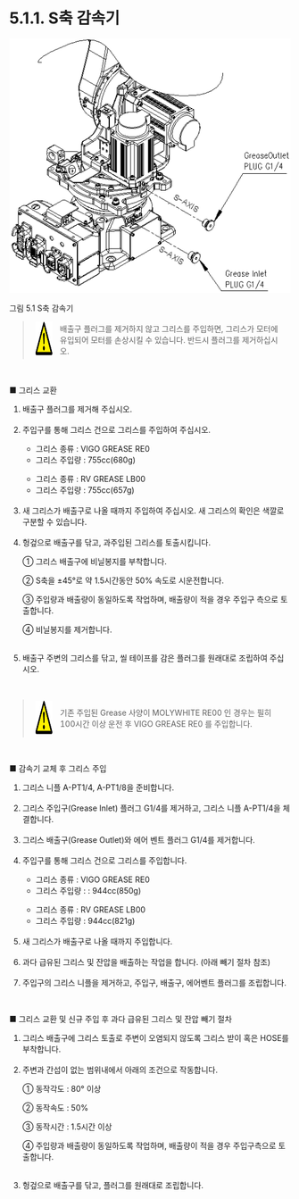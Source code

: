 ﻿# 5.1.1. S축 감속기


![](../../_assets/그림_5.1_s축감속기.png)


그림 5.1 S축 감속기


<blockquote>
<table border="0">
<thead>
  <tr>
    <td>
    <div align="center">
      <img src="../../_assets/주의표시.png" width = 60 height = 60>
    </div>
    </td>
    <td colspan="4">배출구 플러그를 제거하지 않고 그리스를 주입하면, 그리스가 모터에 유입되어 모터를 손상시킬 수 있습니다. 반드시 플러그를 제거하십시오.</td>
  </tr>
</thead>
</table>  
</blockquote>

<br>

■	그리스 교환

<ol style="list-style-type:decimal" start="1">
    <li>
배출구 플러그를 제거해 주십시오.
</li><br>
    <li>
주입구를 통해 그리스 건으로 그리스를 주입하여 주십시오.
<p>

-	그리스 종류 : VIGO GREASE RE0
-	그리스 주입량 : 755cc(680g)

 <p>

-	그리스 종류 : RV GREASE LB00
-	그리스 주입량 : 755cc(657g)
                                                            
</li><br>
    <li>
새 그리스가 배출구로 나올 때까지 주입하여 주십시오. 새 그리스의 확인은 색깔로 구분할 수 있습니다.
</li><br>
    <li>
헝겊으로 배출구를 닦고, 과주입된 그리스를 토출시킵니다.

①	그리스 배출구에 비닐봉지를 부착합니다.

②	S축을 ±45°로 약 1.5시간동안 50% 속도로 시운전합니다.

③	주입량과 배출량이 동일하도록 작업하며, 배출량이 적을 경우 주입구 측으로 토출합니다.

④	비닐봉지를 제거합니다.
</li><br>
    <li>
배출구 주변의 그리스를 닦고, 씰 테이프를 감은 플러그를 원래대로 조립하여 주십시오.
</li>
</ol>

<br>

<blockquote>
<table border="0">
<thead>
  <tr>
    <td>
    <div align="center">
      <img src="../../_assets/주의표시.png" width = 60 height = 60>
    </div>
    </td>
    <td colspan="4">기존 주입된 Grease 사양이 MOLYWHITE RE00 인 경우는 필히 100시간 이상 운전 후 VIGO GREASE RE0 를 주입합니다.</td>
  </tr>
</thead>
</table>  
</blockquote>

<br>

■	감속기 교체 후 그리스 주입
<ol style="list-style-type:decimal" start="1">
    <li>
그리스 니플 A-PT1/4, A-PT1/8을 준비합니다.
</li><br>
    <li>그리스 주입구(Grease Inlet) 플러그 G1/4를 제거하고, 그리스 니플 A-PT1/4을 체결합니다.
</li><br>
    <li>그리스 배출구(Grease Outlet)와 에어 벤트 플러그 G1/4를 제거합니다. 
</li><br>
    <li>주입구를 통해 그리스 건으로 그리스를 주입합니다.
<p>

-	그리스 종류 : VIGO GREASE RE0
-	그리스 주입량 : : 944cc(850g)
 <p>

-	그리스 종류 : RV GREASE LB00
-	그리스 주입량 : 944cc(821g)
</li><br>
    <li>새 그리스가 배출구로 나올 때까지 주입합니다. 
</li><br>
    <li>과다 급유된 그리스 및 잔압을 배출하는 작업을 합니다. (아래 빼기 절차 참조)
</li><br>
    <li>주입구의 그리스 니플을 제거하고, 주입구, 배출구, 에어벤트 플러그를 조립합니다.
</li>
</ol>

<br>

■	그리스 교환 및 신규 주입 후 과다 급유된 그리스 및 잔압 빼기 절차
<ol style="list-style-type:decimal" start="1">
    <li>그리스 배출구에 그리스 토출로 주변이 오염되지 않도록 그리스 받이 혹은 HOSE를 부착합니다.
</li><br>
    <li>주변과 간섭이 없는 범위내에서 아래의 조건으로 작동합니다.
<p>

①	동작각도 : 80° 이상

②	동작속도 : 50%

③	동작시간 : 1.5시간 이상

④	주입량과 배출량이 동일하도록 작업하며, 배출량이 적을 경우 주입구측으로 토출합니다.
</li><br>
    <li>헝겊으로 배출구를 닦고, 플러그를 원래대로 조립합니다.
</li>
</ol>
 

